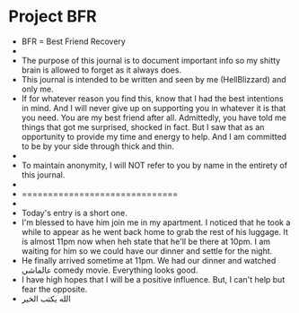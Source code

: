 # Project BFR
- BFR = Best Friend Recovery
-
- The purpose of this journal is to document important info so my shitty brain is allowed to forget as it always does.
- This journal is intended to be written and seen by me (HellBlizzard) and only me.
- If for whatever reason you find this, know that I had the best intentions in mind. And I will never give up on supporting you in whatever it is that you need. You are my best friend after all. Admittedly, you have told me things that got me surprised, shocked in fact. But I saw that as an opportunity to provide my time and energy to help. And I am committed to be by your side through thick and thin.
-
- To maintain anonymity, I will NOT refer to you by name in the entirety of this journal.
-
- ==============================
-
- Today's entry is a short one.
- I'm blessed to have him join me in my apartment. I noticed that he took a while to appear as he went back home to grab the rest of his luggage. It is almost 11pm now when heh state that he'll be there at 10pm. I am waiting for him so we could have our dinner and settle for the night.
- He finally arrived sometime at 11pm. We had our dinner and watched عالماشي comedy movie. Everything looks good.
- I have high hopes that I will be a positive influence. But, I can't help but fear the opposite.
- الله يكتب الخير